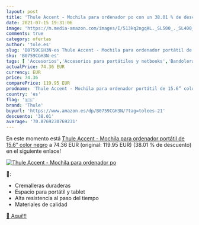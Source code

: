 ```yaml
---
layout: post
title: 'Thule Accent - Mochila para ordenador po con un 38.01 % de descuento'
date: 2021-07-15 19:31:06
image: 'https://m.media-amazon.com/images/I/513kq2ngqAL._SL500_._SL400_.jpg'
comments: true
category: ofertas
author: 'tole.es'
slug: 'B0759CGH3N-es Thule Accent - Mochila para ordenador portátil de 15.6”...'
sku: 'B0759CGH3N-es'
tags: [ 'Accesorios','Accesorios para portátiles y netbooks','Bandoleras y bolsas mensajero para portátiles y netbooks','Bolsas y fundas para portátiles y netbooks','Informática','Mochilas para portátiles y netbooks','mochila','thule', ]
actualPrice: 74.36 EUR
currency: EUR
price: 74.36
comparePrice: 119.95 EUR
prodname: 'Thule Accent - Mochila para ordenador portátil de 15.6” color negro'
country: 'es'
flag: '🇪🇸'
brand: 'Thule'
buyurl: 'https://www.amazon.es/dp/B0759CGH3N/?tag=tolees-21'
descuento: '38.01'
average: '70.8769230769231'
---
```


En este momento está [Thule Accent - Mochila para ordenador portátil de 15.6” color negro](https://www.amazon.es/dp/B0759CGH3N/?tag=tolees-21) a 74.36 EUR (original: 119.95 EUR) (38.01 %  de descuento) en el siguiente enlace!

[![Thule Accent - Mochila para ordenador po](https://m.media-amazon.com/images/I/513kq2ngqAL._SL500_._SL400_.jpg)](https://www.amazon.es/dp/B0759CGH3N/?tag=tolees-21)

🔎:

- Cremalleras duraderas
- Espacio para portátil y tablet
- Alta resistencia al paso del tiempo
- Materiales de calidad

[🛒 Aquí!!!](https://www.amazon.es/dp/B0759CGH3N/?tag=tolees-21)
